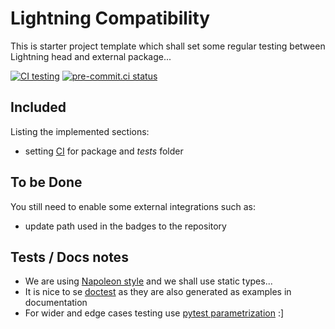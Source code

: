 # Lightning Compatibility

This is starter project template which shall set some regular testing between Lightning head and external package...

[![CI testing](https://github.com/PyTorchLightning/lightning-sandbox/workflows/CI%20testing/badge.svg?branch=master&event=push)](https://github.com/PyTorchLightning/lightning-sandbox/actions?query=workflow%3A%22CI+testing%22)
[![pre-commit.ci status](https://results.pre-commit.ci/badge/github/PyTorchLightning/lightning-sandbox/master.svg?badge_token=mqheL1-cTn-280Vx4cJUdg)](https://results.pre-commit.ci/latest/github/PyTorchLightning/lightning-sandbox/master?badge_token=mqheL1-cTn-280Vx4cJUdg)


## Included

Listing the implemented sections:

- setting [CI](https://github.com/PyTorchLightning/lightning-sandbox/actions?query=workflow%3A%22CI+testing%22) for package and _tests_ folder

## To be Done

You still need to enable some external integrations such as:

- update path used in the badges to the repository

## Tests / Docs notes

- We are using [Napoleon style](https://www.sphinx-doc.org/en/master/usage/extensions/napoleon.html) and we shall use static types...
- It is nice to se [doctest](https://docs.python.org/3/library/doctest.html) as they are also generated as examples in documentation
- For wider and edge cases testing use [pytest parametrization](https://docs.pytest.org/en/stable/parametrize.html) :\]
